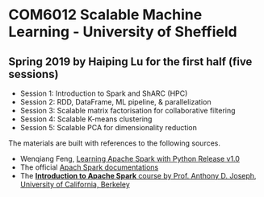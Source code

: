 # COM6012 Scalable Machine Learning - University of Sheffield
## Spring 2019 by Haiping Lu for the first half (five sessions)
* Session 1: Introduction to Spark and ShARC (HPC)
* Session 2: RDD, DataFrame, ML pipeline, & parallelization
* Session 3: Scalable matrix factorisation for collaborative filtering
* Session 4: Scalable K-means clustering
* Session 5: Scalable PCA for dimensionality reduction

The materials are built with references to the following sources.
* Wenqiang Feng, [Learning Apache Spark with Python Release v1.0](https://runawayhorse001.github.io/LearningApacheSpark/pyspark.pdf)
* The official [Apach Spark documentations](https://spark.apache.org/)
* The [**Introduction to Apache Spark** course by Prof. Anthony D. Joseph, University of California, Berkeley](https://www.edx.org/course/introduction-apache-spark-uc-berkeleyx-cs105x)
